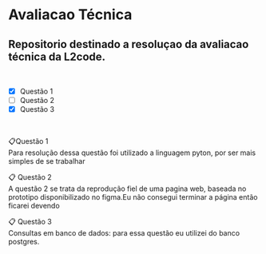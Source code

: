 # Avaliacao Técnica
## Repositorio destinado a resoluçao da avaliacao técnica da L2code.
<br>

- [x] Questão 1
- [ ] Questão 2
- [x] Questão 3
> 
<br>


 📋Questão 1<br>
Para resolução dessa questão foi utilizado a linguagem pyton, por ser mais simples de se trabalhar

📋 Questão 2<br>
A questão 2 se trata da reprodução fiel de uma pagina web, baseada no prototipo disponibilizado no figma.Eu não consegui terminar a página então ficarei devendo 

📋 Questão 3<br>
Consultas em banco de dados: para essa questão eu utilizei do banco postgres.
